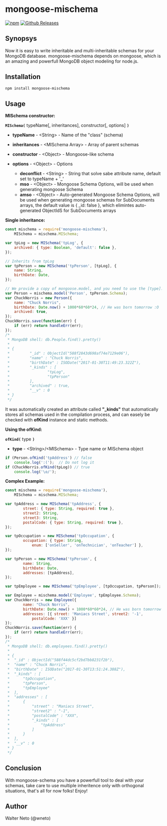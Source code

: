 # mongoose-mischema

[![npm](https://img.shields.io/npm/v/npm.svg?style=flat-square)](https://www.npmjs.com/package/mongoose-mischema)
[![Github Releases](https://img.shields.io/github/downloads/atom/atom/latest/total.svg?style=flat-square)](https://github.com/radixo/mongoose-mischema)

## Synopsys

Now it is easy to write inheritable and multi-inheritable schemas for your MongoDB database. mongoose-mischema depends on mongoose, which is an amazing and powerfull MongoDB object modeling for node.js.

## Installation

```sh
npm install mongoose-mischema
```

## Usage

**MISchema constructor:**

**`MISchema(`** typeName[, inheritances], constructor[, options] **`)`**
- **typeName** - \<String\> - Name of the "class" (schema)
- **inheritances** - \<MISchema Array\> - Array of parent schemas
- **constructor** - \<Object\> - Mongoose-like schema
- **options** - \<Object\> - Options

  - **deconflict** - \<String\> - String that solve sabe attribute name, default set to typeName + '_'
  - **mso** - \<Object\> - Mongoose Schema Options, will be used when generating mongoose Schema
  - **amso** - \<Object\> - Auto-generated Mongoose Schema Options, will be used when generating mongoose schemas for SubDocuments arrays, the default value is { _id: false }, which elimintes auto-generated ObjectIdS for SubDocuments arrays

**Single inheritance:**

```js
const mischema = require('mongoose-mischema'),
    MISchema = mischema.MISchema;

var tpLog = new MISchema('tpLog', {
    archived: { type: Boolean, 'default': false },
});

// Inherits from tpLog
var tpPerson = new MISchema('tpPerson', [tpLog], {
    name: String,
    birthDate: Date,
});

// We provide a copy of mongoose.model, and you need to use the [type].Schema to get mongoose Schema
var Person = mischema.model('Person', tpPerson.Schema);
var ChuckNorris = new Person({
    name: "Chuck Norris",
    birthDate: Date.now() + 1000*60*60*24, // He was born tomorrow :O
    archived: true,
});
ChuckNorris.save(function(err) {
    if (err) return handleErr(err);
});
/*
 * MongoDB shell: db.People.find().pretty()
 *
 * {
 *         "_id" : ObjectId("588f2843d698af74e7129e06"),
 *         "name" : "Chuck Norris",
 *         "birthDate" : ISODate("2017-01-30T11:49:23.322Z"),
 *         "_kinds" : [
 *                 "tpLog",
 *                 "tpPerson"
 *         ],
 *         "archived" : true,
 *         "__v" : 0
 * }
 */
```

It was automatically created an attribute called **"_kinds"** that automatically stores all schemas used in the compilation process, and can easely be checked with **ofKind** instance and static methods.

**Using the ofKind:**

**`ofKind(`** type **`)`**
- **type** - \<String\>/\<MISchema\> - Type name or MISchema object
```js
if (Person.ofKind('tpAddress') // false
    console.log(':(');  // Do not log it
if (ChuckNorris.ofKind(tpLog)) // true
    console.log('\o/');
```

**Complex Example:**

```js
const mischema = require('mongoose-mischema'),
    MISchema = mischema.MISchema;

var tpAddress = new MISchema('tpAddress', {
        street: { type: String, required: true },
        street2: String,
        street3: String,
        postalCode: { type: String, required: true },
});

var tpOccupation = new MISchema('tpOccupation', {
        occupation: { type: String, 
            enum: ['onSeller', 'onTechnician', 'onTeacher'] },
});

var tpPerson = new MISchema('tpPerson', {
        name: String,
        birthDate: Date,
        addresses: [tpAddress],
});

var tpEmployee = new MISchema('tpEmployee', [tpOccupation, tpPerson]);

var Employee = mischema.model('Employee', tpEmployee.Schema);
var ChuckNorris = new Employee({
        name: "Chuck Norris",
        birthDate: Date.now() + 1000*60*60*24, // He was born tomorrow :O
        addresses: [{ street: 'Maniacs Street', street2: '-1',
            postalCode: 'XXX' }]
});
ChuckNorris.save(function(err) {
    if (err) return handleErr(err);
});
/*
 * MongoDB shell: db.employees.find().pretty()
 *
 * {
 *	"_id" : ObjectId("588f44dc5cf2bd7bb8231f2b"),
 *	"name" : "Chuck Norris",
 *	"birthDate" : ISODate("2017-01-30T13:51:24.388Z"),
 *	"_kinds" : [
 *		"tpOccupation",
 *		"tpPerson",
 *		"tpEmployee"
 *	],
 *	"addresses" : [
 *		{
 *			"street" : "Maniacs Street",
 *			"street2" : "-1",
 *			"postalCode" : "XXX",
 *			"_kinds" : [
 *				"tpAddress"
 *			]
 *		}
 *	],
 *	"__v" : 0
 * }
 */
```

## Conclusion

With mongoose-schema you have a powerfull tool to deal with your schemas, take care to use multiple inheritence only with orthogonal situations, that's all for now folks! Enjoy!

## Author
Walter Neto (@wneto)

